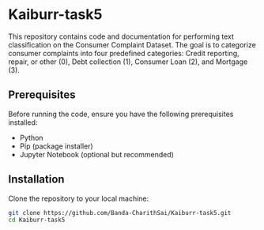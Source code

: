 # Kaiburr-task5
This repository contains code and documentation for performing text classification on the Consumer Complaint Dataset. The goal is to categorize consumer complaints into four predefined categories: Credit reporting, repair, or other (0), Debt collection (1), Consumer Loan (2), and Mortgage (3).

## Prerequisites
Before running the code, ensure you have the following prerequisites installed:
- Python
- Pip (package installer)
- Jupyter Notebook (optional but recommended)

## Installation
Clone the repository to your local machine:
```bash
git clone https://github.com/Banda-CharithSai/Kaiburr-task5.git
cd Kaiburr-task5
